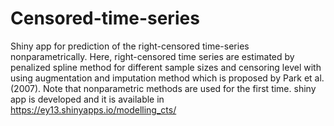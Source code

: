 # Censored-time-series
Shiny app for prediction of the right-censored time-series nonparametrically. 
Here, right-censored time series are estimated by penalized spline method for different sample sizes and censoring level with using augmentation and imputation method which is proposed by Park et al. (2007). 
Note that nonparametric methods are used for the first time.
shiny app is developed and it is available in https://ey13.shinyapps.io/modelling_cts/
